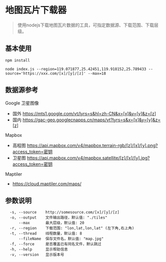 # 地图瓦片下载器

> 使用nodejs下载地图瓦片数据的工具，可指定数据源、下载范围、下载层级。
## 基本使用
```
npm install

node index.js --region=119.071877,25.42451,119.918152,25.789433 --source='https://xxx.com/[x]/[y]/[z]' --max=18
```

## 数据源参考
Google 卫星图像
- 国外 https://mts1.google.com/vt/lyrs=s&hl=zh-CN&x=[x]&y=[y]&z=[z]
- 国内 https://gac-geo.googlecnapps.cn/maps/vt?lyrs=s&x=[x]&y=[y]&z=[z]

Mapbox
- 高程图 https://api.mapbox.com/v4/mapbox.terrain-rgb/[z]/[x]/[y].png?access_token=密钥
- 卫星图 https://api.mapbox.com/v4/mapbox.satellite/[z]/[x]/[y].jpg?access_token=密钥

Maptiler
- https://cloud.maptiler.com/maps/

## 参数说明
```
  -s, --source    http://somesource.com/[x]/[y]/[z]
  -o, --output    文件输出路径，默认值: "./tiles"
      --max       最大层级，默认值: 20
  -r, --region    下载范围: "lon,lat,lon,lat" (左下角,右上角)
  -t, --thread    线程数量，默认值: 8
      --fileName  保存文件名，默认值: "map.jpg"
  -f, --force     是否覆盖已有同名文件，默认跳过
  -h, --help      显示帮助信息
  -v, --version   显示版本号
```
